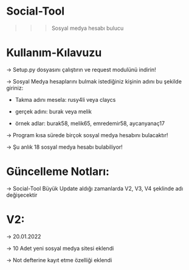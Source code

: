 # Social-Tool
 >>> Sosyal medya hesabı bulucu

# Kullanım-Kılavuzu
-> Setup.py dosyasını çalıştırın ve request modulünü indirin!

-> Sosyal Medya hesaplarını bulmak istediğiniz kişinin adını bu şekilde giriniz:

- Takma adını mesela: rusy4li veya claycs

- gerçek adını: burak veya melik

- örnek adlar: burak58, melik65, emredemir58, aycanyanaç17

-> Program kısa sürede birçok sosyal medya hesabını bulacaktır!

-> Şu anlık 18 sosyal medya hesabı bulabiliyor!

# Güncelleme Notları:

-> Social-Tool Büyük Update aldığı zamanlarda V2, V3, V4 şeklinde adı değişecektir

# V2:
-> 20.01.2022

-> 10 Adet yeni sosyal medya sitesi eklendi

-> Not defterine kayıt etme özelliği eklendi



